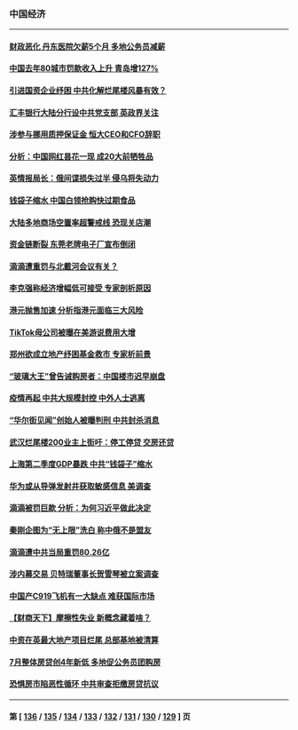 ### 中国经济
---
#### [财政恶化 丹东医院欠薪5个月 多地公务员减薪](../../pages/ncid283/n13787612.md) 
#### [中国去年80城市罚款收入上升 青岛增127%](../../pages/ncid283/n13787389.md) 
#### [引进国资企业纾困 中共化解烂尾楼风暴有效？](../../pages/ncid283/n13787083.md) 
#### [汇丰银行大陆分行设中共党支部 英政界关注](../../pages/ncid283/n13787349.md) 
#### [涉参与挪用质押保证金 恒大CEO和CFO辞职](../../pages/ncid283/n13787348.md) 
#### [分析：中国网红昙花一现 成20大前牺牲品](../../pages/ncid283/n13787318.md) 
#### [英情报局长：俄间谍损失过半 侵乌将失动力](../../pages/ncid283/n13787194.md) 
#### [钱袋子缩水 中国白领抢购快过期食品](../../pages/ncid283/n13787025.md) 
#### [大陆多地商场空置率超警戒线 恐现关店潮](../../pages/ncid283/n13786963.md) 
#### [资金链断裂 东莞老牌电子厂宣布倒闭](../../pages/ncid283/n13786874.md) 
#### [滴滴遭重罚与北戴河会议有关？](../../pages/ncid283/n13786849.md) 
#### [李克强称经济增幅低可接受 专家剖析原因](../../pages/ncid283/n13786752.md) 
#### [港元抛售加速 分析指港元面临三大风险](../../pages/ncid283/n13786601.md) 
#### [TikTok母公司被曝在美游说费用大增](../../pages/ncid283/n13786384.md) 
#### [郑州欲成立地产纾困基金救市 专家析前景](../../pages/ncid283/n13786500.md) 
#### [“玻璃大王”曾告诫购房者：中国楼市迟早崩盘](../../pages/ncid283/n13786463.md) 
#### [疫情再起 中共大规模封控 中外人士逃离](../../pages/ncid283/n13786151.md) 
#### [“华尔街见闻”创始人被曝判刑 中共封杀消息](../../pages/ncid283/n13786360.md) 
#### [武汉烂尾楼200业主上街吁：停工停贷 交房还贷](../../pages/ncid283/n13786152.md) 
#### [上海第二季度GDP暴跌 中共“钱袋子”缩水](../../pages/ncid283/n13786332.md) 
#### [华为或从导弹发射井获取敏感信息 美调查](../../pages/ncid283/n13786198.md) 
#### [滴滴被罚巨款 分析：为何习近平做此决定](../../pages/ncid283/n13786090.md) 
#### [秦刚企图为“无上限”洗白 称中俄不是盟友](../../pages/ncid283/n13785999.md) 
#### [滴滴遭中共当局重罚80.26亿](../../pages/ncid283/n13785971.md) 
#### [涉内幕交易 贝特瑞董事长贺雪琴被立案调查](../../pages/ncid283/n13785952.md) 
#### [中国产C919飞机有一大缺点 难获国际市场](../../pages/ncid283/n13785627.md) 
#### [【财商天下】摩擦性失业 新概念藏着啥？](../../pages/ncid283/n13785485.md) 
#### [中资在英最大地产项目烂尾 总部基地被清算](../../pages/ncid283/n13785551.md) 
#### [7月整体房贷创4年新低 多地促公务员团购房](../../pages/ncid283/n13785316.md) 
#### [恐惧房市陷恶性循环 中共审查拒缴房贷抗议](../../pages/ncid283/n13785557.md) 

---
#### 第 [ [136](./136.md) / [135](./135.md) / [134](./134.md) / [133](./133.md) / [132](./132.md) / [131](./131.md) / [130](./130.md) / [129](./129.md) ] 页
